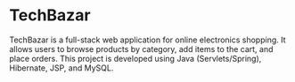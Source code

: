 # TechBazar
TechBazar is a full-stack web application for online electronics shopping. It allows users to browse products by category, add items to the cart, and place orders. This project is developed using Java (Servlets/Spring), Hibernate, JSP, and MySQL.

